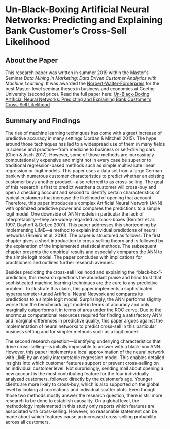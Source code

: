 # Un-Black-Boxing Artificial Neural Networks: Predicting and Explaining Bank Customer’s Cross-Sell Likelihood
## About the Paper
This research paper was written in summer 2019 within the Master's Seminar *Data Mining in Marketing: Data Driven Customer Analytics with Machine Learning*. It was awarded the [Norbert-Walter-Förderpreis](https://www.fwwg.de/foerderpreis/) for the best Master-level seminar theses in business and economics at Goethe University (second price). Read the full paper here: [Un-Black-Boxing Artificial Neural Networks: Predicting and Explaining Bank Customer’s Cross-Sell Likelihood](dami-paper.pdf)

## Summary and Findings
The rise of machine learning techniques has come with a great increase of predictive accuracy in many settings (Jordan & Mitchell 2015). The hype around those techniques has led to a widespread use of them in many fields in science and practice—from medicine to business or self-driving cars (Chen & Asch 2017). However, some of those methods are increasingly computationally expensive and might not in every case be superior to traditional regression-based methods such as simple multivariate linear regression or logit models.
This paper uses a data set from a large German bank with numerous customer characteristics to predict whether an existing customer buys another product—also referred to as cross-selling. The goal of this research is first to predict weather a customer will cross-buy and open a checking account and second to identify certain characteristics of typical customers that increase the likelihood of opening that account. Therefore, this paper introduces a complex Artificial Neural Network (ANN) with optimized predictive power and compares the predictions to a simple logit model. One downside of ANN models in particular the lack of interpretability—they are widely regarded as black-boxes (Benítez et al. 1997, Dayhoff & DeLeo 2001). This paper addresses this shortcoming by implementing LIME—a method to explain individual predictions of neural networks (Ribeiro et al. 2016). The paper is structured as follows: The first chapter gives a short introduction to cross-selling theory and is followed by the explanation of the implemented statistical methods. The subsequent chapter presents the empirical results and especially compares the ANN to the simple logit model. The paper concludes with implications for practitioners and outlines further research avenues.

Besides predicting the cross-sell likelihood and explaining the “black-box”-prediction, this research questions the abundant praise and blind trust that sophisticated machine learning techniques are the cure to any predictive problem. To illustrate this claim, this paper implements a sophisticated hyperparameter-tuned Artificial Neural Network and compares its predictions to a simple logit model. Surprisingly, the ANN performs slightly worse than the benchmark logit model in terms of accuracy and only marginally outperforms it in terms of area under the ROC curve. Due to the enormous computational resources required for finding a satisfactory ANN and marginal differences in predictive quality, this paper argues against the implementation of neural networks to predict cross-sell in this particular business setting and for simpler methods such as a logit model.

The second research question—identifying underlying characteristics that drive cross-selling—is initially impossible to answer with a black-box ANN. However, this paper implements a local approximation of the neural network with LIME by an easily interpretable regression model. This enables detailed insights into which customer features support or prevent cross-selling on an individual customer level. Not surprisingly, sending mail about opening a new account is the most contributing feature for the four individually analyzed customers, followed directly by the customer’s age. Younger clients are more likely to cross-buy, which is also supported on the global level by looking at correlations and individual scatter plots. Even though those two methods mostly answer the research question, there is still more research to be done to establish causality. On a global level, the methodology implemented in this study only reports which features are associated with cross-selling. However, no reasonable statement can be made about which features cause an increased cross-selling probability across all customers.
